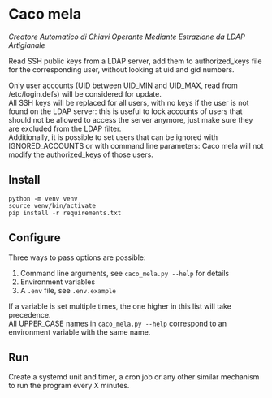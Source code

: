 # Caco mela
_Creatore Automatico di Chiavi Operante Mediante Estrazione da LDAP Artigianale_

Read SSH public keys from a LDAP server, add them to authorized_keys file for the corresponding user, without looking at uid and gid numbers.

Only user accounts (UID between UID_MIN and UID_MAX, read from /etc/login.defs) will be considered for update.  
All SSH keys will be replaced for all users, with no keys if the user is not found on the LDAP server: this is useful to lock accounts of users that should not be allowed to access the server anymore, just make sure they are excluded from the LDAP filter.  
Additionally, it is possible to set users that can be ignored with IGNORED_ACCOUNTS or with command line parameters: Caco mela will not modify the authorized_keys of those users. 

## Install

```shell
python -m venv venv
source venv/bin/activate
pip install -r requirements.txt
```

## Configure

Three ways to pass options are possible:

1. Command line arguments, see `caco_mela.py --help` for details
2. Environment variables
3. A `.env` file, see `.env.example`

If a variable is set multiple times, the one higher in this list will take precedence.  
All UPPER_CASE names in `caco_mela.py --help` correspond to an environment variable with the same name.

## Run

Create a systemd unit and timer, a cron job or any other similar mechanism to run the program every X minutes.
